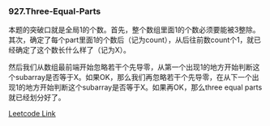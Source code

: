 ### 927.Three-Equal-Parts

本题的突破口就是全局1的个数。首先，整个数组里面1的个数必须要能被3整除。其次，确定了每个part里面1的个数后（记为count），从后往前数count个1，就已经确定了这个数长什么样了（记为X）。

然后我们从数组最前端开始忽略若干个先导零，从第一个出现1的地方开始判断这个subarray是否等于X。如果OK，那么我们再忽略若干个先导零，在从下一个出现1的地方开始判断这个subarray是否等于X。如果再OK，那么three equal parts就已经划分好了。


[Leetcode Link](https://leetcode.com/problems/three-equal-parts)